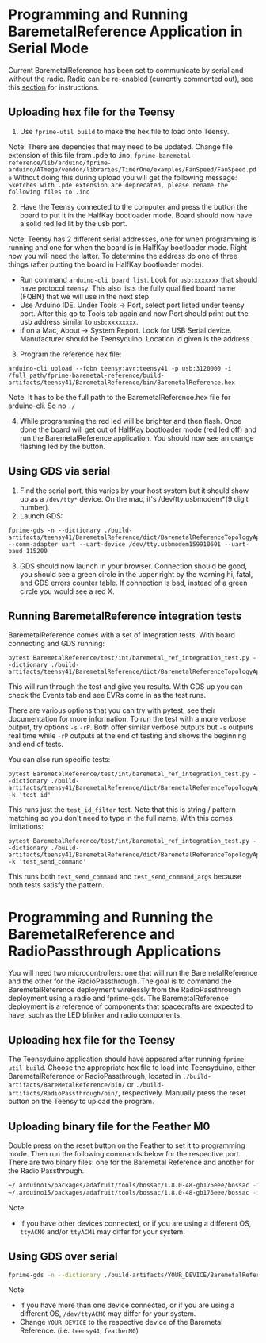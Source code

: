 # Programming and Running BaremetalReference Application in Serial Mode
Current BaremetalReference has been set to communicate by serial and without the radio. Radio can be re-enabled (currently commented out), see this [section](#programming-and-running-the-baremetalreference-and-radiopassthrough-applications) for instructions.

## Uploading hex file for the Teensy
1. Use `fprime-util build` to make the hex file to load onto Teensy.

Note: There are depencies that may need to be updated. Change file extension of this file from .pde to .ino: `fprime-baremetal-reference/lib/arduino/fprime-arduino/ATmega/vendor/libraries/TimerOne/examples/FanSpeed/FanSpeed.pde`
Without doing this during upload you will get the following message:
`Sketches with .pde extension are deprecated, please rename the following files to .ino`

2. Have the Teensy connected to the computer and press the button the board to put it in the HalfKay bootloader mode. Board should now have a solid red led lit by the usb port.

Note: Teensy has 2 different serial addresses, one for when programming is running and one for when the board is in HalfKay bootloader mode. Right now you will need the latter. To determine the address do one of three things (after putting the board in HalfKay bootloader mode):
- Run command `arduino-cli board list`. Look for `usb:xxxxxxx` that should have protocol `teensy`. This also lists the fully qualified board name (FQBN) that we will use in the next step.
- Use Arduino IDE. Under Tools -> Port, select port listed under teensy port. After this go to Tools tab again and now Port should print out the usb address similar to `usb:xxxxxxxx`.
- if on a Mac, About -> System Report. Look for USB Serial device. Manufacturer should be Teensyduino. Location id given is the address.

3. Program the reference hex file:
```
arduino-cli upload --fqbn teensy:avr:teensy41 -p usb:3120000 -i /full_path/fprime-baremetal-reference/build-artifacts/teensy41/BaremetalReference/bin/BaremetalReference.hex
```

Note: It has to be the full path to the BaremetalReference.hex file for arduino-cli. So no `./`

4. While programming the red led will be brighter and then flash. Once done the board will get out of HalfKay bootloader mode (red led off) and run the BaremetalReference application. You should now see an orange flashing led by the button.

## Using GDS via serial
1. Find the serial port, this varies by your host system but it should show up as a `/dev/tty*` device. On the mac, it's /dev/tty.usbmodem*(9 digit number).
2. Launch GDS: 
```
fprime-gds -n --dictionary ./build-artifacts/teensy41/BaremetalReference/dict/BaremetalReferenceTopologyAppDictionary.xml --comm-adapter uart --uart-device /dev/tty.usbmodem159910601 --uart-baud 115200
```
3. GDS should now launch in your browser. Connection should be good, you should see a green circle in the upper right by the warning hi, fatal, and GDS errors counter table. If connection is bad, instead of a green circle you would see a red X.

## Running BaremetalReference integration tests
BaremetalReference comes with a set of integration tests. With board connecting and GDS running:
```
pytest BaremetalReference/test/int/baremetal_ref_integration_test.py --dictionary ./build-artifacts/teensy41/BaremetalReference/dict/BaremetalReferenceTopologyAppDictionary.xml
```
This will run through the test and give you results. With GDS up you can check the Events tab and see EVRs come in as the test runs.

There are various options that you can try with pytest, see their documentation for more information. To run the test with a more verbose output, try options `-s` `-rP`. Both offer similar verbose outputs but `-s` outputs real time while `-rP` outputs at the end of testing and shows the beginning and end of tests.

You can also run specific tests:
```
pytest BaremetalReference/test/int/baremetal_ref_integration_test.py --dictionary ./build-artifacts/teensy41/BaremetalReference/dict/BaremetalReferenceTopologyAppDictionary.xml -k 'test_id'
```
This runs just the `test_id_filter` test. Note that this is string / pattern matching so you don't need to type in the full name. With this comes limitations:
```
pytest BaremetalReference/test/int/baremetal_ref_integration_test.py --dictionary ./build-artifacts/teensy41/BaremetalReference/dict/BaremetalReferenceTopologyAppDictionary.xml -k 'test_send_command'
```
This runs both `test_send_command` and `test_send_command_args` because both tests satisfy the pattern.

# Programming and Running the BaremetalReference and RadioPassthrough Applications
You will need two microcontrollers: one that will run the BaremetalReference and the other for the RadioPassthrough. The goal is to command the BaremetalReference deployment wirelessly from the RadioPassthrough deployment using a radio and fprime-gds. The BaremetalReference deployment is a reference of components that spacecrafts are expected to have, such as the LED blinker and radio components.

## Uploading hex file for the Teensy
The Teensyduino application should have appeared after running `fprime-util build`. Choose the appropriate hex file to load into Teensyduino, either BaremetalReference or RadioPassthrough, located in `./build-artifacts/BareMetalReference/bin/` or `./build-artifacts/RadioPassthrough/bin/`, respectively. Manually press the reset button on the Teensy to upload the program.

## Uploading binary file for the Feather M0
Double press on the reset button on the Feather to set it to programming mode. Then run the following commands below for the respective port. There are two binary files: one for the Baremetal Reference and another for the Radio Passthrough. 
```sh
~/.arduino15/packages/adafruit/tools/bossac/1.8.0-48-gb176eee/bossac -i -d --port=ttyACM0 -U -i --offset=0x2000 -w -v ./build-artifacts/featherM0/RadioPassthrough/bin/RadioPassthrough.bin -R
~/.arduino15/packages/adafruit/tools/bossac/1.8.0-48-gb176eee/bossac -i -d --port=ttyACM1 -U -i --offset=0x2000 -w -v ./build-artifacts/featherM0/BaremetalReference/bin/BaremetalReference.bin -R

```
Note:
  - If you have other devices connected, or if you are using a different OS, `ttyACM0` and/or `ttyACM1` may differ for your system.

## Using GDS over serial
```sh
fprime-gds -n --dictionary ./build-artifacts/YOUR_DEVICE/BaremetalReference/dict/BaremetalReferenceTopologyAppDictionary.xml --communication-selection uart --uart-device /dev/ttyACM0 --uart-baud 115200
```
Note:
  - If you have more than one device connected, or if you are using a different OS, `/dev/ttyACM0` may differ for your system.
  - Change `YOUR_DEVICE` to the respective device of the Baremetal Reference. (i.e. `teensy41`, `featherM0`)